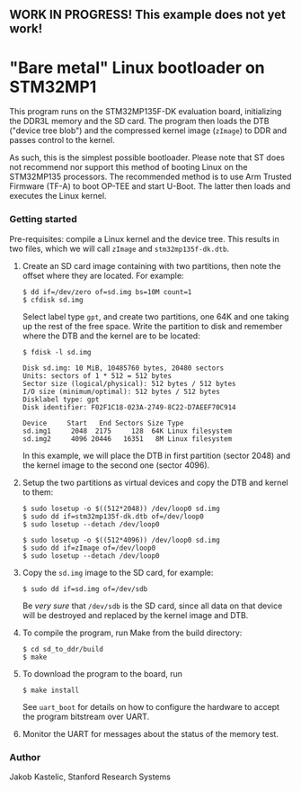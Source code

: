 ## WORK IN PROGRESS! This example does not yet work!

# "Bare metal" Linux bootloader on STM32MP1

This program runs on the STM32MP135F-DK evaluation board, initializing the DDR3L
memory and the SD card. The program then loads the DTB ("device tree blob") and
the compressed kernel image (`zImage`) to DDR and passes control to the kernel.

As such, this is the simplest possible bootloader. Please note that ST does not
recommend nor support this method of booting Linux on the STM32MP135 processors.
The recommended method is to use Arm Trusted Firmware (TF-A) to boot OP-TEE and
start U-Boot. The latter then loads and executes the Linux kernel.

### Getting started

Pre-requisites: compile a Linux kernel and the device tree. This results in two
files, which we will call `zImage` and `stm32mp135f-dk.dtb`.

1. Create an SD card image containing with two partitions, then note the offset
   where they are located. For example:

       $ dd if=/dev/zero of=sd.img bs=10M count=1
       $ cfdisk sd.img

   Select label type `gpt`, and create two partitions, one 64K and one taking up
   the rest of the free space. Write the partition to disk and remember where
   the DTB and the kernel are to be located:

       $ fdisk -l sd.img

       Disk sd.img: 10 MiB, 10485760 bytes, 20480 sectors
       Units: sectors of 1 * 512 = 512 bytes
       Sector size (logical/physical): 512 bytes / 512 bytes
       I/O size (minimum/optimal): 512 bytes / 512 bytes
       Disklabel type: gpt
       Disk identifier: F02F1C18-023A-2749-8C22-D7AEEF70C914

       Device     Start   End Sectors Size Type
       sd.img1     2048  2175     128  64K Linux filesystem
       sd.img2     4096 20446   16351   8M Linux filesystem

   In this example, we will place the DTB in first partition (sector 2048) and
   the kernel image to the second one (sector 4096).

2. Setup the two partitions as virtual devices and copy the DTB and kernel to
   them:

       $ sudo losetup -o $((512*2048)) /dev/loop0 sd.img
       $ sudo dd if=stm32mp135f-dk.dtb of=/dev/loop0
       $ sudo losetup --detach /dev/loop0

       $ sudo losetup -o $((512*4096)) /dev/loop0 sd.img
       $ sudo dd if=zImage of=/dev/loop0
       $ sudo losetup --detach /dev/loop0

3. Copy the `sd.img` image to the SD card, for example:

       $ sudo dd if=sd.img of=/dev/sdb

   Be *very sure* that `/dev/sdb` is the SD card, since all data on that device
   will be destroyed and replaced by the kernel image and DTB.

2. To compile the program, run Make from the build directory:

       $ cd sd_to_ddr/build
       $ make

3. To download the program to the board, run

       $ make install

   See `uart_boot` for details on how to configure the hardware to accept the
   program bitstream over UART.

4. Monitor the UART for messages about the status of the memory test.

### Author

Jakob Kastelic, Stanford Research Systems
